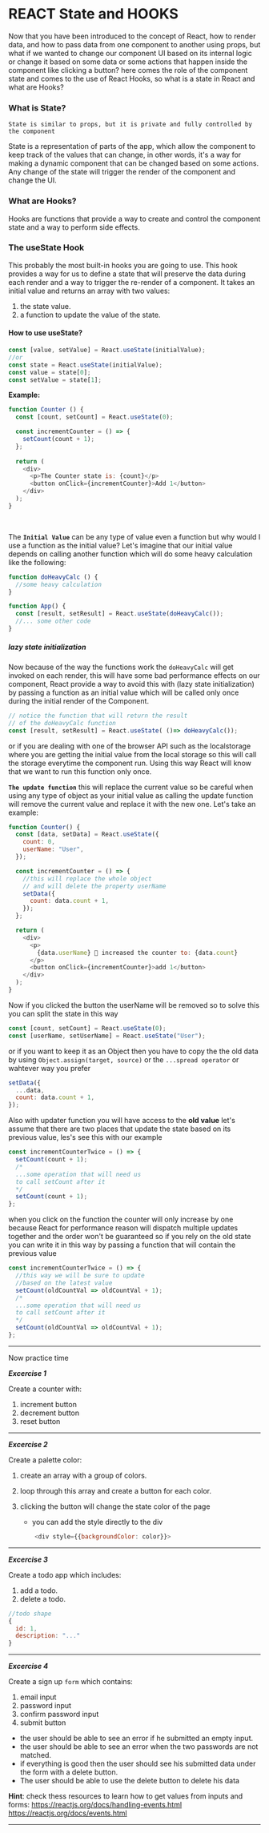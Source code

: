 # REACT State and HOOKS

Now that you have been introduced to the concept of React, how to render data, and how to pass data from one component to another using props, but what if we wanted to change our component UI based on its internal logic or change it based on some data or some actions that happen inside the component like clicking a button? here comes the role of the component state and comes to the use of React Hooks, so what is a state in React and what are Hooks?

### What is State?
`State is similar to props, but it is private and fully controlled by the component`

State is a representation of parts of the app, which allow the component to keep track of the values that can change, in other words, it's a way for making a dynamic component that can be changed based on some actions.
Any change of the state will trigger the render of the component and change the UI.


### What are Hooks?
Hooks are functions that provide a way to create and control the component state and a way to perform side effects.

### The useState Hook
This probably the most built-in hooks you are going to use. This hook provides a way for us to define a state that will preserve the data during each render and a way to trigger the re-render of a component. It takes an initial value and returns an array with two values:
1. the state value.
2. a function to update the value of the state.

#### How to use useState?

```js
const [value, setValue] = React.useState(initialValue);
//or
const state = React.useState(initialValue);
const value = state[0];
const setValue = state[1];
```

**Example:** 

```js
function Counter () {
  const [count, setCount] = React.useState(0);

  const incrementCounter = () => {
    setCount(count + 1);
  };
    
  return (
    <div>
      <p>The Counter state is: {count}</p>
      <button onClick={incrementCounter}>Add 1</button>
    </div>
  );
}
```
<br>

The **`Initial Value`** can be any type of value even a function but why would I use a function as the initial value?
Let's imagine that our initial value depends on calling another function which will do some heavy calculation like the following:

```js
function doHeavyCalc () {
  //some heavy calculation
}

function App() {
  const [result, setResult] = React.useState(doHeavyCalc());
  //... some other code
}
```
##### lazy state initialization
Now because of the way the functions work the `doHeavyCalc` will get invoked on each render, this will have some bad performance effects on our component, React provide a way to avoid this with (lazy state initialization) by passing a function as an initial value which will be called only once during the initial render of the Component.

```js
// notice the function that will return the result
// of the doHeavyCalc function
const [result, setResult] = React.useState( ()=> doHeavyCalc());
```
or if you are dealing with one of the browser API such as the localstorage where you are getting the initial value from the local storage so this will call the storage everytime the component run.
Using this way React will know that we want to run this function only once.

**`The update function`** this will replace the current value so be careful when using any type of object as your initial value as calling the update function will remove the current value and replace it with the new one.
Let's take an example:

```js
function Counter() {
  const [data, setData] = React.useState({
    count: 0,
    userName: "User",
  });

  const incrementCounter = () => {
    //this will replace the whole object
    // and will delete the property userName
    setData({
      count: data.count + 1,
    });
  };

  return (
    <div>
      <p>
        {data.userName} 👤 increased the counter to: {data.count}
      </p>
      <button onClick={incrementCounter}>add 1</button>
    </div>
  );
}

```

Now if you clicked the button the userName will be removed so to solve this you can split the state in this way
```js
const [count, setCount] = React.useState(0);
const [userName, setUserName] = React.useState("User");
```
or if you want to keep it as an Object then you have to copy the the old data by using `Object.assign(target, source)` or the `...spread operator` or wahtever way you prefer
```js
setData({
  ...data,
  count: data.count + 1,
});
```

Also with updater function you will have access to the **old value** let's assume that there are two places that update the state based on its previous value, les's see this with our example

```js
const incrementCounterTwice = () => {
  setCount(count + 1);
  /*
  ...some operation that will need us
  to call setCount after it
  */
  setCount(count + 1);
};
```

when you click on the function the counter will only increase by one because React for performance reason will dispatch multiple updates together and the order won't be guaranteed so if you rely on the old state you can write it in this way by passing a function that will contain the previous value

```js
const incrementCounterTwice = () => {
  //this way we will be sure to update
  //based on the latest value
  setCount(oldCountVal => oldCountVal + 1);
  /*
  ...some operation that will need us
  to call setCount after it
  */
  setCount(oldCountVal => oldCountVal + 1);
};
```

---

Now practice time

***Excercise 1***

Create a counter with: 
1. increment button
2. decrement button
3. reset button

---

***Excercise 2***

Create a palette color:
1. create an array with a group of colors.
2. loop through this array and create a button for each color.
3. clicking the button will change the state color of the page
    - you can add the style directly to the div 
    
    ```js
        <div style={{backgroundColor: color}}>
    ```

---

***Excercise 3***

Create a todo app which includes:
1. add a todo.
2. delete a todo.
```js
//todo shape
{
  id: 1,
  description: "..."
}
```

---

***Excercise 4***

Create a sign up `form` which contains:
1. email input
1. password input
1. confirm password input
1. submit button
- the user should be able to see an error if he submitted an empty input.
- the user should be able to see an error when the two passwords are not matched.
- if everything is good then the user should see his submitted data under the form with a delete button.
- The user should be able to use the delete button to delete his data

**Hint**: check thess resources to learn how to get values from inputs and forms:
https://reactjs.org/docs/handling-events.html
https://reactjs.org/docs/events.html


---
